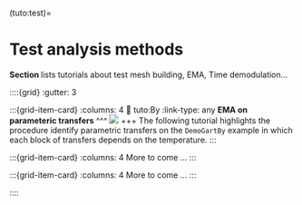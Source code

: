 ```{include} ../header.md
```
(tuto:test)=
# Test analysis methods

**Section [](tuto:test)** lists tutorials about test mesh building, EMA, Time demodulation...

::::{grid}
:gutter: 3

:::{grid-item-card} 
:columns: 4
:link: tuto:By
:link-type: any
**EMA on parameteric transfers**
^^^
![](_images/tuto_By.png)
+++
The following tutorial highlights the procedure identify parametric transfers on the `DemoGartBy` example in which each block of transfers depends on the temperature.
:::

:::{grid-item-card}
:columns: 4
More to come ...
:::

:::{grid-item-card}
:columns: 4
More to come ...
:::

::::